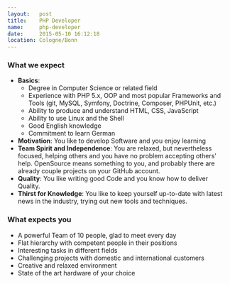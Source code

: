 ```yaml
---
layout:   post
title:    PHP Developer
name:     php-developer
date:     2015-05-10 16:12:18
location: Cologne/Bonn
---
```


### What we expect

- **Basics**:
    + Degree in Computer Science or related field
    + Experience with PHP 5.x, OOP and most popular Frameworks and Tools (git, MySQL, Symfony, Doctrine, Composer, PHPUnit, etc.)
    + Ability to produce and understand HTML, CSS, JavaScript
    + Ability to use Linux and the Shell
    + Good English knowledge
    + Commitment to learn German
- **Motivation**: You like to develop Software and you enjoy learning
- **Team Spirit and Independence**: You are relaxed, but nevertheless focused, helping others and you have no problem accepting others' help. OpenSource means something to you, and probably there are already couple projects on your GitHub account.
- **Quality**: You like writing good Code and you know how to deliver Quality.
- **Thirst for Knowledge**: You like to keep yourself up-to-date with latest news in the industry, trying out new tools and techniques.

### What expects you

- A powerful Team of 10 people, glad to meet every day
- Flat hierarchy with competent people in their positions
- Interesting tasks in different fields
- Challenging projects with domestic and international customers
- Creative and relaxed environment
- State of the art hardware of your choice

